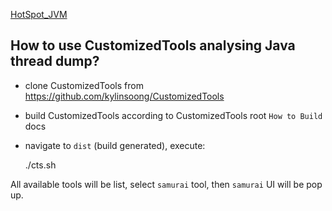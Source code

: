 
[HotSpot_JVM](https://github.com/kylinsoong/JVM/blob/master/docs/HotSpot_JVM.asciidoc)


How to use CustomizedTools analysing Java thread dump?
-----------------------------------------------------

* clone CustomizedTools from https://github.com/kylinsoong/CustomizedTools
* build CustomizedTools according to CustomizedTools root `How to Build` docs
* navigate to `dist` (build generated), execute:

	./cts.sh

All available tools will be list, select `samurai` tool, then `samurai` UI will be pop up.
